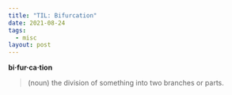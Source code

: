 ```yaml
---
title: "TIL: Bifurcation"
date: 2021-08-24
tags:
  - misc
layout: post
---
```


<strong>bi·fur·ca·tion</strong>

> (noun)
> the division of something into two branches or parts.
